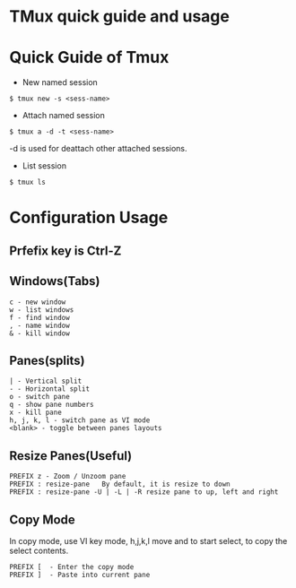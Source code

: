 TMux quick guide and usage
==========================

# Quick Guide of Tmux

* New named session
```
$ tmux new -s <sess-name>
```

* Attach named session
```
$ tmux a -d -t <sess-name>
```

-d is used for deattach other attached sessions.

* List session

```
$ tmux ls
```

# Configuration Usage

## Prfefix key is Ctrl-Z

## Windows(Tabs)

```
c - new window
w - list windows
f - find window
, - name window
& - kill window
```

## Panes(splits)

```
| - Vertical split
- - Horizontal split
o - switch pane
q - show pane numbers
x - kill pane
h, j, k, l - switch pane as VI mode
<blank> - toggle between panes layouts
```

## Resize Panes(Useful)
```
PREFIX z - Zoom / Unzoom pane
PREFIX : resize-pane   By default, it is resize to down
PREFIX : resize-pane -U | -L | -R resize pane to up, left and right
```

## Copy Mode
In copy mode, use VI key mode, h,j,k,l move and <blank> to start select, <enter> to copy the select contents.
```
PREFIX [  - Enter the copy mode
PREFIX ]  - Paste into current pane
```

